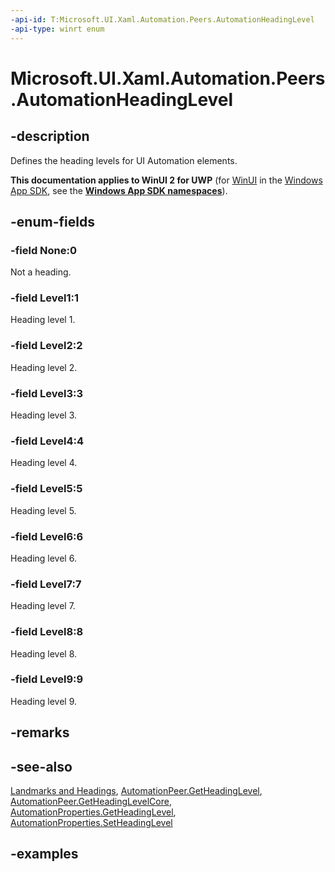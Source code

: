 ```yaml
---
-api-id: T:Microsoft.UI.Xaml.Automation.Peers.AutomationHeadingLevel
-api-type: winrt enum
---
```


<!-- Enumeration syntax.
public enum AutomationHeadingLevel : int 
-->

# Microsoft.UI.Xaml.Automation.Peers.AutomationHeadingLevel

## -description
Defines the heading levels for UI Automation elements.

**This documentation applies to WinUI 2 for UWP** (for [WinUI](/windows/apps/winui/winui3/) in the [Windows App SDK](/windows/apps/windows-app-sdk/), see the **[Windows App SDK namespaces](/windows/windows-app-sdk/api/winrt/)**).

## -enum-fields
### -field None:0
Not a heading.

### -field Level1:1
Heading level 1.

### -field Level2:2
Heading level 2.

### -field Level3:3
Heading level 3.

### -field Level4:4
Heading level 4.

### -field Level5:5
Heading level 5.

### -field Level6:6
Heading level 6.

### -field Level7:7
Heading level 7.

### -field Level8:8
Heading level 8.

### -field Level9:9
Heading level 9.

## -remarks

## -see-also
[Landmarks and Headings](/windows/apps/design/accessibility/landmarks-and-headings), [AutomationPeer.GetHeadingLevel](automationpeer_getheadinglevel_1176568834.md), [AutomationPeer.GetHeadingLevelCore](automationpeer_getheadinglevelcore_1105552106.md), [AutomationProperties.GetHeadingLevel](/uwp/api/windows.ui.xaml.automation.automationproperties.getheadinglevel(windows.ui.xaml.dependencyobject)), [AutomationProperties.SetHeadingLevel](/uwp/api/windows.ui.xaml.automation.automationproperties.setheadinglevel(windows.ui.xaml.dependencyobject,windows.ui.xaml.automation.peers.automationheadinglevel))

## -examples
